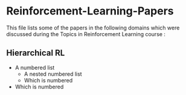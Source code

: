 # Reinforcement-Learning-Papers
This file lists some of the papers in the following domains which were discussed during the Topics in Reinforcement Learning course :

## Hierarchical RL
* A numbered list
    * A nested numbered list
    * Which is numbered
* Which is numbered

